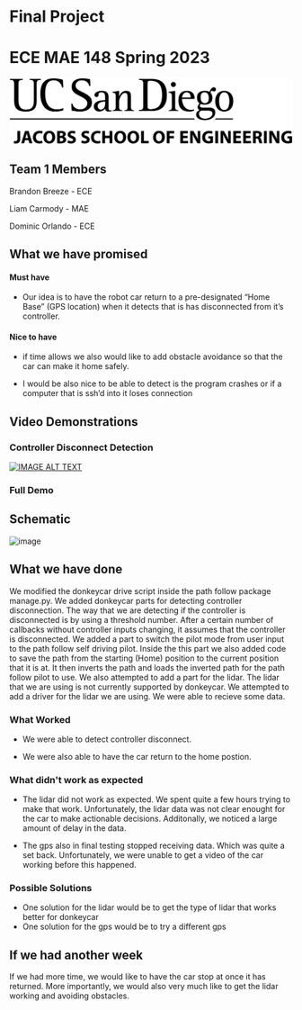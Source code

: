 # Final Project
# ECE MAE 148 Spring 2023
![UCSD Logo](UCSDLogo.jpeg)
## Team 1 Members

Brandon Breeze - ECE
  
Liam Carmody - MAE
  
Dominic Orlando - ECE

## What we have promised

#### Must have

- Our idea is to have the robot car return to a pre-designated “Home Base” (GPS location) when it detects that is has disconnected from it’s controller. 

#### Nice to have

- if time allows we also would like to add obstacle avoidance so that the car can make it home safely.

- I would be also nice to be able to detect is the program crashes or if a computer that is ssh’d into it loses connection 

## Video Demonstrations

### Controller Disconnect Detection 

[![IMAGE ALT TEXT](http://img.youtube.com/vi/uU5O4HXrWTc/0.jpg)](http://www.youtube.com/watch?v=uU5O4HXrWTc "Video Title")

### Full Demo

## Schematic

![image](https://github.com/brandonrbreeze/Team1_Proj_Temp/assets/114778470/fde3834d-c6f4-43da-b425-481c4ba94d82)


## What we have done

We modified the donkeycar drive script inside the path follow package manage.py. We added donkeycar parts for detecting controller disconnection. The way that we are detecting if the controller is disconnected is by using a threshold number. After a certain number of callbacks without controller inputs changing, it assumes that the controller is disconnected. We added a part to switch the pilot mode from user input to the path follow self driving pilot. Inside the this part we also added code to save the path from the starting (Home) position to the current position that it is at. It then inverts the path and loads the inverted path for the path follow pilot to use. We also attempted to add a part for the lidar. The lidar that we are using is not currently supported by donkeycar. We attempted to add a driver for the lidar we are using. We were able to recieve some data.

### What Worked

- We were able to detect controller disconnect. 

- We were also able to have the car return to the home postion.

### What didn't work as expected

- The lidar did not work as expected. We spent quite a few hours trying to make that work. Unfortunately, the lidar data was not clear enought for the car to make actionable decisions. Additonally, we noticed a large amount of delay in the data.

- The gps also in final testing stopped receiving data. Which was quite a set back. Unfortunately, we were unable to get a video of the car working before this happened.

### Possible Solutions

- One solution for the lidar would be to get the type of lidar that works better for donkeycar
- One solution for the gps would be to try a different gps

## If we had another week

If we had more time, we would like to have the car stop at once it has returned. More importantly, we would also very much like to get the lidar working and avoiding obstacles.






